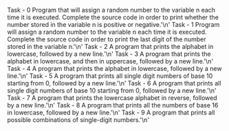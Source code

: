 Task - 0 Program that will assign a random number to the variable n each time it is executed. Complete the source code in order to print whether the number stored in the variable n is positive or negative.'\n'
Task - 1 Program will assign a random number to the variable n each time it is executed. Complete the source code in order to print the last digit of the number stored in the variable n.'\n'
Task - 2 A program that prints the alphabet in lowercase, followed by a new line.'\n'
Task - 3 A program that prints the alphabet in lowercase, and then in uppercase, followed by a new line.'\n'
Task - 4 A program that prints the alphabet in lowercase, followed by a new line.'\n'
Task - 5 A program that prints all single digit numbers of base 10 starting from 0, followed by a new line.'\n'
Task - 6 A program that prints all single digit numbers of base 10 starting from 0, followed by a new line.'\n'
Task - 7 A program that prints the lowercase alphabet in reverse, followed by a new line.'\n'
Task - 8 A program that prints all the numbers of base 16 in lowercase, followed by a new line.'\n'
Task - 9 A program that prints all possible combinations of single-digit numbers.'\n'

